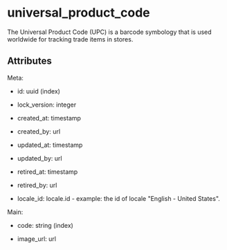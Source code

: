 # universal_product_code


The Universal Product Code (UPC) is a barcode symbology that is used worldwide for tracking trade items in stores.

## Attributes

Meta:

* id: uuid (index)

* lock_version: integer

* created_at: timestamp

* created_by: url

* updated_at: timestamp

* updated_by: url

* retired_at: timestamp

* retired_by: url

* locale_id: locale.id - example: the id of locale "English - United States".

Main:

* code: string (index)

* image_url: url

